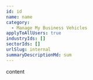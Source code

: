 ```yaml
---
id: id
name: name
category:
  - Manage My Business Vehicles
applyToAllUsers: true
industryIds: []
sectorIds: []
urlSlug: internal
summaryDescriptionMd: sum
---
```

content